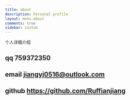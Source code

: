 ```yaml
---
title: about  
description: Personal profile   
layout: menu-about  
comments: true  
sidebar: custom  
---
```

个人详细介绍


## qq 759372350
## email jiangyj0516@outlook.com
## github https://github.com/Ruffianjiang

